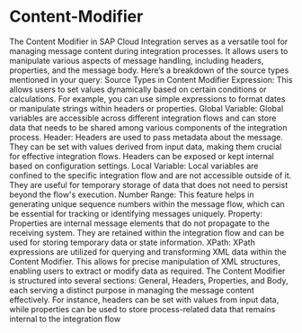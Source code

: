 # Content-Modifier

The Content Modifier in SAP Cloud Integration serves as a versatile tool for managing message content during integration processes. It allows users to manipulate various aspects of message handling, including headers, properties, and the message body. Here’s a breakdown of the source types mentioned in your query:
Source Types in Content Modifier
Expression: This allows users to set values dynamically based on certain conditions or calculations. For example, you can use simple expressions to format dates or manipulate strings within headers or properties.
Global Variable: Global variables are accessible across different integration flows and can store data that needs to be shared among various components of the integration process.
Header: Headers are used to pass metadata about the message. They can be set with values derived from input data, making them crucial for effective integration flows. Headers can be exposed or kept internal based on configuration settings.
Local Variable: Local variables are confined to the specific integration flow and are not accessible outside of it. They are useful for temporary storage of data that does not need to persist beyond the flow's execution.
Number Range: This feature helps in generating unique sequence numbers within the message flow, which can be essential for tracking or identifying messages uniquely.
Property: Properties are internal message elements that do not propagate to the receiving system. They are retained within the integration flow and can be used for storing temporary data or state information.
XPath: XPath expressions are utilized for querying and transforming XML data within the Content Modifier. This allows for precise manipulation of XML structures, enabling users to extract or modify data as required.
The Content Modifier is structured into several sections: General, Headers, Properties, and Body, each serving a distinct purpose in managing the message content effectively. For instance, headers can be set with values from input data, while properties can be used to store process-related data that remains internal to the integration flow

